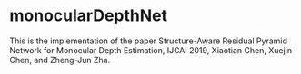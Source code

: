 # monocularDepthNet
This is the implementation of the paper Structure-Aware Residual Pyramid Network for Monocular Depth Estimation, IJCAI 2019, Xiaotian Chen, Xuejin Chen, and Zheng-Jun Zha.
